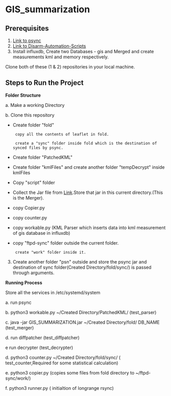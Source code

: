 # GIS_summarization

## Prerequisites

1. [Link to psync](https://github.com/ItsForkIT/psync-pc)
2. [Link to Disarm-Automation-Scripts](https://github.com/ItsForkIT/Disarm-Automation-Scripts)
3. Install influxdb, Create two Databases - gis and Merged and create measurements kml and memory respectively.

Clone both of these (1 & 2) repositories in your local machine.

## Steps to Run the Project

**Folder Structure** 

a. Make a working Directory

b. Clone this repository
  * Create folder "fold"
   
         copy all the contents of leaflet in fold.
      
         create a "sync" folder inside fold which is the destination of synced files by psync.
    
  * Create folder "PatchedKML"
   
  * Create folder "kmlFiles" and create another folder "tempDecrypt" inside kmlFiles
   
  * Copy "script" folder
   
  * Collect the Jar file from [Link](https://github.com/chandms/GIS_summarization/blob/master/GIS_Merger/GIS_SUMMARISATION/out/artifacts/CM_GIS_SUMMARISATION_jar/GIS_SUMMARISATION.jar).Store that jar in this current directory.(This is the Merger).
   
  * copy Copier.py
   
  * copy counter.py
   
  * copy workable.py (KML Parser which inserts data into kml measurement of gis database in influxdb)
   
  * copy "ftpd-sync" folder outside the current folder.
   
         create "work" folder inside it.
 3. Create another folder "psn" outside and store the psync jar and destination of sync folder(Created Directory/fold/sync/) is passed through arguments.
 
 
 **Running Process**
 
 Store all the services in /etc/systemd/system
 
 a. run psync
 
 b. python3 workable.py ~/Created Directory/PatchedKML/ (test_parser)
 
 c. java -jar GIS_SUMMARIZATION.jar ~/Created Directory/fold/ DB_NAME (test_merger)
 
 d. run diffpatcher (test_diffpatcher)
 
 e  run decrypter   (test_decrypter)
 
 d. python3 counter.py ~/Created Directory/fold/sync/ ( test_counter,Required for some statistical calculation)
 
 e. python3 copier.py (copies some files from fold directory to ~/ftpd-sync/work/)
 
 f. python3 runner.py ( initialtion of longrange rsync)
   
